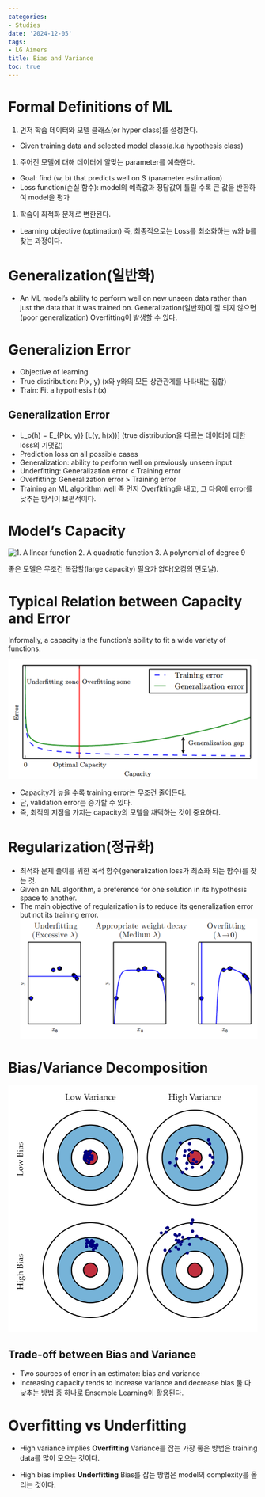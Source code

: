 ```yaml
---
categories:
- Studies
date: '2024-12-05'
tags:
- LG Aimers
title: Bias and Variance
toc: true
---
```


# Formal Definitions of ML

1. 먼저 학습 데이터와 모델 클래스(or hyper class)를 설정한다.
- Given training data and selected model class(a.k.a hypothesis class)
1. 주어진 모델에 대해 데이터에 알맞는 parameter를 예측한다.
- Goal: find (w, b) that predicts well on S (parameter estimation)
- Loss function(손실 함수): model의 예측값과 정답값이 틀릴 수록 큰 값을 반환하여 model을 평가
1. 학습이 최적화 문제로 변환된다.
- Learning objective (optimation)
즉, 최종적으로는 Loss를 최소화하는 w와 b를 찾는 과정이다.


# Generalization(일반화)

- An ML model’s ability to perform well on new unseen data rather than just the data that it was trained on.
Generalization(일반화)이 잘 되지 않으면(poor generalization) Overfitting이 발생할 수 있다.


# Generalizion Error

- Objective of learning
- True distiribution: P(x, y) (x와 y와의 모든 상관관계를 나타내는 집합)
- Train: Fit a hypothesis h(x)
## Generalization Error

- L_p(h) = E_{P(x, y)} [L(y, h(x))] (true distribution을 따르는 데이터에 대한 loss의 기댓값)
- Prediction loss on all possible cases
- Generalization: ability to perform well on previously unseen input
- Underfitting: Generalization error < Training error
- Overfitting: Generalization error > Training error
- Training an ML algorithm well
즉 먼저 Overfitting을 내고, 그 다음에 error를 낮추는 방식이 보편적이다.


# Model’s Capacity

![1. A linear function
2. A quadratic function
3. A polynomial of degree 9](/assets/images/bias_and_variance/image_20241205_112158.png)

좋은 모델은 무조건 복잡할(large capacity) 필요가 없다(오컴의 면도날).


# Typical Relation between Capacity and Error

Informally, a capacity is the function’s ability to fit a wide variety of functions.

![](/assets/images/bias_and_variance/image_20241205_112159.png)

- Capacity가 높을 수록 training error는 무조건 줄어든다.
- 단, validation error는 증가할 수 있다.
- 즉, 최적의 지점을 가지는 capacity의 모델을 채택하는 것이 중요하다.

# Regularization(정규화)

- 최적화 문제 풀이를 위한 목적 함수(generalization loss가 최소화 되는 함수)를 찾는 것.
- Given an ML algorithm, a preference for one solution in its hypothesis space to another.
- The main objective of regularization is to reduce its generalization error but not its training error.
![최적의 capacity를 가지는 model을 선정하는 것도 좋지만, 좋은 regularization을 하는 것도 방법이다.](/assets/images/bias_and_variance/image_20241205_112200.png)


# Bias/Variance Decomposition

![](/assets/images/bias_and_variance/image_20241205_112201.png)

## Trade-off between Bias and Variance

- Two sources of error in an estimator: bias and variance
- Increasing capacity tends to increase variance and decrease bias
둘 다 낮추는 방법 중 하나로 Ensemble Learning이 활용된다.


# Overfitting vs Underfitting

- High variance implies **Overfitting**
Variance를 잡는 가장 좋은 방법은 training data를 많이 모으는 것이다.


- High bias implies **Underfitting**
Bias를 잡는 방법은 model의 complexity를 올리는 것이다.


